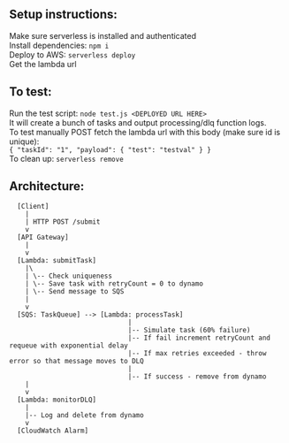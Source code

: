## Setup instructions:
  Make sure serverless is installed and authenticated\
  Install dependencies: `npm i`\
  Deploy to AWS: `serverless deploy`\
  Get the lambda url

## To test:
  Run the test script: `node test.js <DEPLOYED URL HERE>`\
  It will create a bunch of tasks and output processing/dlq function logs.\
  To test manually POST fetch the lambda url with this body (make sure id is unique):\
  `{
    "taskId": "1",
    "payload": {
      "test": "testval"
    }
  }`\
  To clean up: `serverless remove`

## Architecture:
```
  [Client]
    |
    | HTTP POST /submit
    v
  [API Gateway]
    |
    v
  [Lambda: submitTask]
    |\
    | \-- Check uniqueness
    | \-- Save task with retryCount = 0 to dynamo
    | \-- Send message to SQS
    |
    v
  [SQS: TaskQueue] --> [Lambda: processTask]
                              |
                              |-- Simulate task (60% failure)
                              |-- If fail increment retryCount and requeue with exponential delay
                              |-- If max retries exceeded - throw error so that message moves to DLQ
                              |
                              |-- If success - remove from dynamo
    |
    v
  [Lambda: monitorDLQ]
    |
    |-- Log and delete from dynamo
    v
  [CloudWatch Alarm]
```